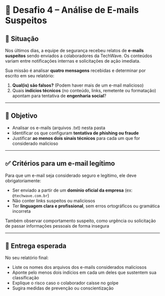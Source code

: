# 📩 Desafio 4 – Análise de E-mails Suspeitos

## 🧩 Situação

Nos últimos dias, a equipe de segurança recebeu relatos de **e-mails suspeitos** sendo enviados a colaboradores da TechWave. Os conteúdos variam entre notificações internas e solicitações de ação imediata.

Sua missão é analisar **quatro mensagens** recebidas e determinar por escrito em seu relatório:

1. **Qual(is) são falsos?** (Podem haver mais de um e-mail malicioso)
2. Quais **indícios técnicos** (no conteúdo, links, remetente ou formatação) apontam para tentativa de **engenharia social**?

---

## 🎯 Objetivo

- Analisar os e-mails (arquivos .txt) nesta pasta
- Identificar os que configuram **tentativa de phishing ou fraude**
- Justificar **ao menos dois sinais técnicos** para cada um que for considerado malicioso

---

## ✅ Critérios para um e-mail legítimo

Para que um e-mail seja considerado seguro e legítimo, ele deve obrigatoriamente:

- Ser enviado a partir de um **domínio oficial da empresa** (ex: `@techwave.com.br`)
- Não conter links suspeitos ou maliciosos
- Ter **linguagem clara e profissional**, sem erros ortográficos ou gramática incorreta
 
Também observar comportamento suspeito, como urgência ou solicitação de passar informações pessoais de forma insegura

---

## 📌 Entrega esperada

No seu relatório final:

- Liste os nomes dos arquivos dos e-mails considerados maliciosos
- Aponte pelo menos dois indícios em cada um deles que sustentem sua classificação
- Explique o risco caso o colaborador caísse no golpe
- Sugira medidas de prevenção ou conscientização


